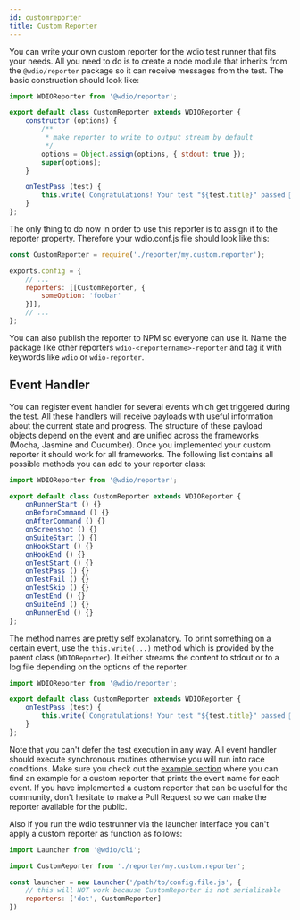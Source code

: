 ```yaml
---
id: customreporter
title: Custom Reporter
---
```


You can write your own custom reporter for the wdio test runner that fits your needs. All you need to do is to create a node module that inherits from the `@wdio/reporter` package so it can receive messages from the test. The basic construction should look like:

```js
import WDIOReporter from '@wdio/reporter';

export default class CustomReporter extends WDIOReporter {
    constructor (options) {
        /**
         * make reporter to write to output stream by default
         */
        options = Object.assign(options, { stdout: true });
        super(options);
    }

    onTestPass (test) {
        this.write(`Congratulations! Your test "${test.title}" passed 👏`);
    }
};
```

The only thing to do now in order to use this reporter is to assign it to the reporter property. Therefore
your wdio.conf.js file should look like this:

```js
const CustomReporter = require('./reporter/my.custom.reporter');

exports.config = {
    // ...
    reporters: [[CustomReporter, {
        someOption: 'foobar'
    }]],
    // ...
};
```

You can also publish the reporter to NPM so everyone can use it. Name the package like other reporters `wdio-<reportername>-reporter` and tag it with keywords like `wdio` or `wdio-reporter`.

## Event Handler

You can register event handler for several events which get triggered during the test. All these handlers will receive payloads with useful information about the current state and progress. The structure of these payload objects depend on the event and are unified across the frameworks (Mocha, Jasmine and Cucumber). Once you implemented your custom reporter it should work for all frameworks. The following list contains all possible methods you can add to your reporter class:

```js
import WDIOReporter from '@wdio/reporter';

export default class CustomReporter extends WDIOReporter {
    onRunnerStart () {}
    onBeforeCommand () {}
    onAfterCommand () {}
    onScreenshot () {}
    onSuiteStart () {}
    onHookStart () {}
    onHookEnd () {}
    onTestStart () {}
    onTestPass () {}
    onTestFail () {}
    onTestSkip () {}
    onTestEnd () {}
    onSuiteEnd () {}
    onRunnerEnd () {}
};
```

The method names are pretty self explanatory. To print something on a certain event, use the `this.write(...)` method which is provided by the parent class (`WDIOReporter`). It either streams the content to stdout or to a log file depending on the options of the reporter.

```js
import WDIOReporter from '@wdio/reporter';

export default class CustomReporter extends WDIOReporter {
    onTestPass (test) {
        this.write(`Congratulations! Your test "${test.title}" passed 👏`);
    }
};
```

Note that you can't defer the test execution in any way. All event handler should execute synchronous routines otherwise you will run into race conditions. Make sure you check out the [example section](https://github.com/webdriverio/webdriverio/tree/master/examples/wdio) where you can find an example for a custom reporter that prints the event name for each event. If you have implemented a custom reporter that can be useful for the community, don't hesitate to make a Pull Request so we can make the reporter available for the public.

Also if you run the wdio testrunner via the launcher interface you can't apply a custom reporter as function as follows:

```js
import Launcher from '@wdio/cli';

import CustomReporter from './reporter/my.custom.reporter';

const launcher = new Launcher('/path/to/config.file.js', {
    // this will NOT work because CustomReporter is not serializable
    reporters: ['dot', CustomReporter]
})
```
